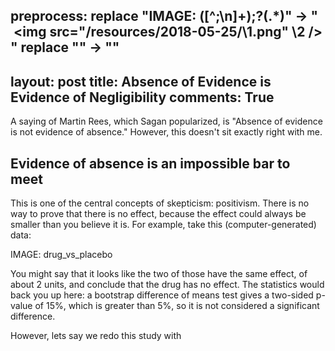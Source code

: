 preprocess:
    replace "IMAGE: ([^;\n]+);?(.*)" -> "<center><img src=\"/resources/2018-05-25/\\1.png\" \\2 /></center>"
    replace "<!--a*-->" -> ""
---
layout: post
title: Absence of Evidence is Evidence of Negligibility
comments: True
---

A saying of Martin Rees, which Sagan popularized, is "Absence of evidence is not evidence of absence." However, this doesn't sit exactly right with me.

## Evidence of absence is an impossible bar to meet

This is one of the central concepts of skepticism: positivism. There is no way to prove that there is no effect, because the effect could always be smaller than you believe it is. For example, take this (computer-generated) data:

IMAGE: drug_vs_placebo

You might say that it looks like the two of those have the same effect, of about 2 units, and conclude that the drug has no effect. The statistics would back you up here: a bootstrap difference of means test gives a two-sided p-value of 15%, which is greater than 5%, so it is not considered a significant difference.

However, lets say we redo this study with

[^1]: Yeah, I had no idea this wasn't Sagan's either, apparently its a [misattribution](https://en.wikiquote.org/wiki/Carl_Sagan).

